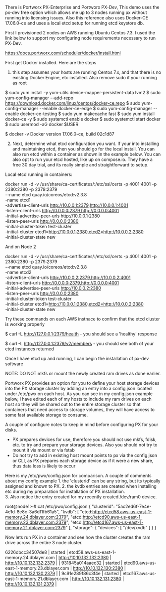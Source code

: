 
There is Portworx PX-Enterprise and Portworx PX-Dev, This demo uses the px-dev free option which allows me up to 3 nodes running px without running into licensing issues. Also this reference also uses Docker-CE 17.06.0-ce and uses a local etcd setup for running etcd keystore db.   

First I provisioned 2 nodes on AWS running Ubuntu Centos 7.3.    I used the link below to support my configuring node requirements  necessary to run PX-Dev.

https://docs.portworx.com/scheduler/docker/install.html

First get Docker installed.  Here are the steps

1. this step assumes your hosts are running Centos 7.x, and that there is no existing Docker Engine, etc installed. Also remove sudo if your running as root

$ sudo yum install -y yum-utils device-mapper-persistent-data lvm2
$ sudo yum-config-manager     --add-repo     https://download.docker.com/linux/centos/docker-ce.repo
$ sudo yum-config-manager --enable docker-ce-edge
$ sudo yum-config-manager --enable docker-ce-testing
$ sudo yum makecache fast
$ sudo yum install docker-ce -y
$ sudo systemctl enable docker
$ sudo systemctl start docker
$ sudo usermod -aG docker $USER

$ docker -v
Docker version 17.06.0-ce, build 02c1d87

2. Next, determine what etcd configuration you want.    If your into installing and maintaining etcd, then you should go for the local install. You can also run etcd within a container as shown in the example below.  You can also opt to run your etcd hosted, like up on compose.io.  They have a free 30 day trial, and its really simple and straightforward to setup.

Local etcd running in containers:  

docker run -d -v /usr/share/ca-certificates/:/etc/ssl/certs -p 4001:4001 -p 2380:2380 -p 2379:2379 \
 --name etcd quay.io/coreos/etcd:v2.3.8 \
 -name etcd1 \
 -advertise-client-urls http://10.0.0.1:2379,http://10.0.0.1:4001 \
 -listen-client-urls http://0.0.0.0:2379,http://0.0.0.0:4001 \
 -initial-advertise-peer-urls http://10.0.0.1:2380 \
 -listen-peer-urls http://0.0.0.0:2380 \
 -initial-cluster-token test-cluster \
 -initial-cluster etcd1=http://10.0.0.1:2380,etcd2=http://10.0.0.2:2380 \
 -initial-cluster-state new

And on Node 2

docker run -d -v /usr/share/ca-certificates/:/etc/ssl/certs -p 4001:4001 -p 2380:2380 -p 2379:2379 \
 --name etcd quay.io/coreos/etcd:v2.3.8 \
 -name etcd2 \
 -advertise-client-urls http://10.0.0.2:2379,http://10.0.0.2:4001 \
 -listen-client-urls http://0.0.0.0:2379,http://0.0.0.0:4001 \
 -initial-advertise-peer-urls http://10.0.0.2:2380 \
 -listen-peer-urls http://0.0.0.0:2380 \
 -initial-cluster-token test-cluster \
 -initial-cluster etcd1=http://10.0.0.1:2380,etcd2=http://10.0.0.2:2380 \
 -initial-cluster-state new

Try these commands on each AWS instnace to confirm that the etcd cluster is working properly

$ curl -L http://127.0.0.1:2379/health    -   you should see a 'healthy' response

$ curl -L http://127.0.0.1:2379/v2/members - you should see both of your etcd instances returned



Once I have etcd up and running, I can begin the installation of px-dev software

NOTE:  DO NOT mkfs or mount the newly created ram drives as done earlier.   


Portworx PX provides an option for you to define your host storage devices into the PX storage cluster by adding an entry into a  config.json located under /etc/pwx on each host.  As you can see in my config.json example below, I have edited each of my hosts to include my ram drives on each host so they will be shared out to the entire storage cluster so that containers that need access to storage volumes, they will have access to some fast available storage to consume.  

A couple of configure notes to keep in mind before configuring PX for your disks.
- PX prepares devices for use, therefore you should not use mkfs, fdisk, etc. to try and prepare your storage devices.  Also you should not try to mount it via mount or via fstab
- Do not try to add in existing host mount points to px via the config.json or CLI, as PX prepares each storage device as if it were a new share, thus data loss is likely to occur

Here is my /etc/pwx/config.json for comparison. A couple of comments about my config example 
 	1. the 'clusterid' can be any string, but its typically assigned and known to PX.
 	2. the kvdb entries are created when installing etc during my preparation for installation of PX installation.  
	3. Also notice the entry created for my recently created /dev/ram0 device.

root@node1:~# cat /etc/pwx/config.json 
{
  "clusterid": "5ac2ed6f-7e4e-4e1d-8e8c-3a6df1fb61a5",
  "kvdb": [
      "etcd:http://etcd58.aws-us-east-1-memory.24.dblayer.com:2379",
      "etcd:http://etcd90.aws-us-east-1-memory.23.dblayer.com:2379",
      "etcd:http://etcd167.aws-us-east-1-memory.21.dblayer.com:2379"
    ],
  "storage": {
    "devices": [
      "/dev/xvdb"
    ]
  }
}

Now lets run PX in a container and see how the cluster creates the ram drive across the entire 3 node cluster.


6226dbcc34507de8 | started | etcd58.aws-us-east-1-memory.24.dblayer.com  | http://10.10.132.132:2380 | http://10.10.132.132:2379 |
| 931845a014aaec32 | started | etcd90.aws-us-east-1-memory.23.dblayer.com  | http://10.10.132.130:2380 | http://10.10.132.130:2379 |
| 9c91e289f86c3f4e | started | etcd167.aws-us-east-1-memory.21.dblayer.com | http://10.10.132.131:2380 | http://10.10.132.131:2379 |

